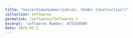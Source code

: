 ```yaml
---
title: "SoccerVideoSummarization, (Under Construction!)"
collection: softwares
permalink: /softwares/Softwares-1
excerpt: 'softwares Number: Af52GH500'
date: 2022-02-2
---
```

